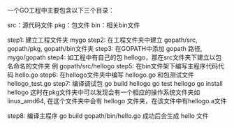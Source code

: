 一个GO工程中主要包含以下三个目录：

src：源代码文件
pkg：包文件
bin：相关bin文件

step1: 建立工程文件夹 mygo
step2: 在工程文件夹中建立 gopath/src, gopath/pkg, gopath/bin文件夹
step3: 在GOPATH中添加 gopath 路径, mygo/gopath
step4: 如工程中有自己的包 hellogo，那在src文件夹下建立以包名命名的文件夹 例 gopath/src/hellogo
step5: 在bin文件架下编写主程序代码代码 hello.go
step6: 在hellogo文件夹中编写 hellogo.go 和包测试文件 hellogo_test.go
step7: 编译调试包
       go build hellogo
       go test hellogo
       go install hellogo
       这时在pkg文件夹中可以发现会有一个相应的操作系统文件夹如linux_amd64, 在这个文件夹中会有 hellogo 文件夹，在该文件中有hellogo.a文件

step8: 编译主程序
       go build gopath/bin/hello.go
       成功后会生成 hello 文件